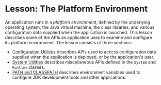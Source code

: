 
# Lesson: The Platform Environment

An application runs in a *platform environment*, defined by the underlying operating system, the Java virtual machine, the class libraries, and various configuration data supplied when the application is launched. This lesson describes some of the APIs an application uses to examine and configure its platform environment. The lesson consists of three sections:

- [Configuration Utilities](config.html) describes APIs used to access configuration data supplied when the application is deployed, or by the application's user.
- [System Utilities](system.html) describes miscellaneous APIs defined in the `System` and `Runtime` classes.
- [PATH and CLASSPATH](paths.html) describes environment variables used to configure JDK development tools and other applications.
